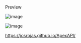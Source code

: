 Preview

![image](https://github.com/josrojas/React-Apex-api/assets/73319827/e0383b84-ab5e-4652-ac18-d49e33f14ba9)


![image](https://github.com/josrojas/ApexAPI/assets/73319827/adee6ddd-8a9a-4188-b81a-3997d1219dd6)

https://josrojas.github.io/ApexAPI/
